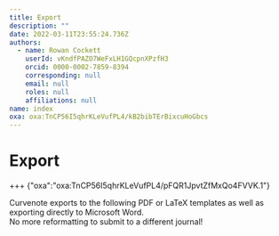 ```yaml
---
title: Export
description: ""
date: 2022-03-11T23:55:24.736Z
authors:
  - name: Rowan Cockett
    userId: vKndfPAZO7WeFxLH1GQcpnXPzfH3
    orcid: 0000-0002-7859-8394
    corresponding: null
    email: null
    roles: null
    affiliations: null
name: index
oxa: oxa:TnCP56I5qhrKLeVufPL4/kB2bibTErBixcuHoGbcs
---
```


# Export

+++ {"oxa":"oxa:TnCP56I5qhrKLeVufPL4/pFQR1JpvtZfMxQo4FVVK.1"}

Curvenote exports to the following PDF or LaTeX templates as well as exporting directly to Microsoft Word.\
No more reformatting to submit to a different journal!

